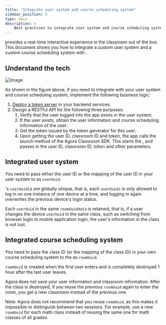 ```yaml
---
title: "Integrate user system and course scheduling system"
sidebar_position: 5
type: docs
description: >
    Best practices to integrate user system and course scheduling system in Flexible Classroom
---
```


<Vg k="FC"/> provides a real-time interactive experience in the classroom out of the box. This document shows you how to integrate a custom user system and a custom course scheduling system with <Vg k="FC"/>.

## Understand the tech

![Image](https://agora-doc.s3.us-east-1.amazonaws.com/images/flexible-classroom/integrate-systems-flexible-classroom.png)

As shown in the figure above, if you need to integrate <Vg k="FC"/> with your user system and course scheduling system, implement the following business logic:

1. [Deploy a <Vg k="SIG"/> token server](/signaling/develop/authentication-workflow) in your backend services.
1. Design a RESTful API for the following three purposes:
    1. Verify that the user logged into the app exists in the user system.
    1. If the user exists, obtain the user information and course scheduling information of the user.
    1. Get the <Vg k="SIG"/> token issued by the <Vg k="SIG"/> token generator for this user.
    1. Upon getting the user ID, classroom ID and <Vg k="SIG"/> token, the app calls the launch method of the Agora Classroom SDK. This starts the <Vg k="FC"/>, and passes in the user ID, classroom ID, <Vg k="SIG"/> token and other parameters.

## Integrated user system

You need to pass either the user ID or the mapping of the user ID in your user system to <Vg k="FC"/> as `userUuid`.

<Vg k="FC"/>'s `userUuidi`s are globally unique, that is, each `userUuidi` is only allowed to log in on one instance of one device at a time, and logging in again overwrites the previous device's login status.

Each `userUuid` in the same `roomUuiddata` is retained, that is, if a user changes the device `userUuid` in the same class, such as switching from browser login to mobile application login, the user's information in the class is not lost.

## Integrated course scheduling system

You need to pass the class ID (or the mapping of the class ID) in your own course scheduling system to the <Vg k="FC"/> as `roomUuid`.

<Vg k="FC"/> `roomUuid` is created when the first user enters and is completely destroyed 1 hour after the last user leaves.

Agora does not save your user information and classroom information. After the class is destroyed, if you reuse the previous `roomUuid` again to enter the room, you get a new classroom instead of the previous one.

Note: Agora does not recommend that you reuse `roomUuid`, as this makes it impossible to distinguish between two sessions. For example, use a new `roomUuid` for each math class instead of reusing the same one for math classes of all grades.
